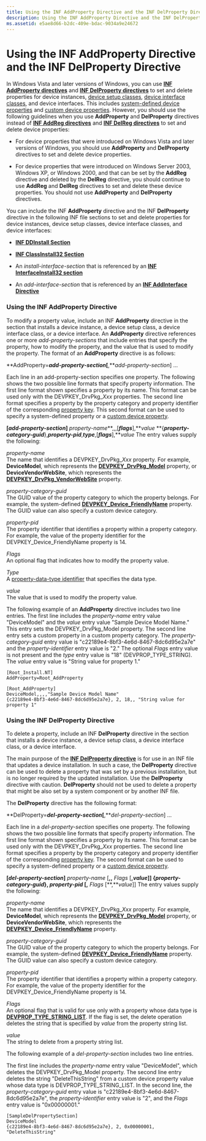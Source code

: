 ```yaml
---
title: Using the INF AddProperty Directive and the INF DelProperty Directive
description: Using the INF AddProperty Directive and the INF DelProperty Directive
ms.assetid: e5ae8d66-b2dc-409e-bdac-9034a9e24672
---
```


# Using the INF AddProperty Directive and the INF DelProperty Directive


In Windows Vista and later versions of Windows, you can use [**INF AddProperty directives**](inf-addproperty-directive.md) and [**INF DelProperty directives**](inf-delproperty-directive.md) to set and delete properties for device instances, [device setup classes](device-setup-classes.md), [device interface classes](device-interface-classes.md), and device interfaces. This includes [system-defined device properties](system-defined-device-properties2.md) and [custom device properties](creating-custom-device-properties.md). However, you should use the following guidelines when you use **AddProperty** and **DelProperty** directives instead of [**INF AddReg directives**](inf-addreg-directive.md) and [**INF DelReg directives**](inf-delreg-directive.md) to set and delete device properties:

-   For device properties that were introduced on Windows Vista and later versions of Windows, you should use **AddProperty** and **DelProperty** directives to set and delete device properties.

-   For device properties that were introduced on Windows Server 2003, Windows XP, or Windows 2000, and that can be set by the **AddReg** directive and deleted by the **DelReg** directive, you should continue to use **AddReg** and **DelReg** directives to set and delete these device properties. You should not use **AddProperty** and **DelProperty** directives.

You can include the INF **AddProperty** directive and the INF **DelProperty** directive in the following INF file sections to set and delete properties for device instances, device setup classes, device interface classes, and device interfaces:

-   [**INF DDInstall Section**](inf-ddinstall-section.md)

-   [**INF ClassInstall32 Section**](inf-classinstall32-section.md)

-   An *install-interface-section* that is referenced by an [**INF InterfaceInstall32 section**](inf-interfaceinstall32-section.md)

-   An *add-interface-section* that is referenced by an [**INF AddInterface Directive**](inf-addinterface-directive.md)

### Using the INF AddProperty Directive

To modify a property value, include an INF **AddProperty** directive in the section that installs a device instance, a device setup class, a device interface class, or a device interface. An **AddProperty** directive references one or more *add-property-sections* that include entries that specify the property, how to modify the property, and the value that is used to modify the property. The format of an **AddProperty** directive is as follows:

**AddProperty=***add-property-section*\[**,***add-property-section*\] ...

Each line in an add-property-section specifies one property. The following shows the two possible line formats that specify property information. The first line format shown specifies a property by its name. This format can be used only with the DEVPKEY\_DrvPkg\_*Xxx* properties. The second line format specifies a property by the property category and property identifier of the corresponding [property key](property-keys.md). This second format can be used to specify a system-defined property or a [custom device property](creating-custom-device-properties.md).

**\[***add-property-section***\]**
*property-name***,,,\[***flags***\],***value*
**{***property-category-guid***},***property-pid***,***type***,\[***flags***\],***value*
The entry values supply the following:

<a href="" id="property-name"></a>*property-name*  
The name that identifies a DEVPKEY\_DrvPkg\_*Xxx* property. For example, **DeviceModel**, which represents the [**DEVPKEY\_DrvPkg\_Model**](https://msdn.microsoft.com/library/windows/hardware/ff543523) property, or **DeviceVendorWebSite**, which represents the [**DEVPKEY\_DrvPkg\_VendorWebSite**](https://msdn.microsoft.com/library/windows/hardware/ff543527) property.

<a href="" id="property-category-guid"></a>*property-category-guid*  
The GUID value of the property category to which the property belongs. For example, the system-defined [**DEVPKEY\_Device\_FriendlyName**](https://msdn.microsoft.com/library/windows/hardware/ff542502) property. The GUID value can also specify a custom device category.

<a href="" id="property-pid"></a>*property-pid*  
The property identifier that identifies a property within a property category. For example, the value of the property identifier for the DEVPKEY\_Device\_FriendlyName property is 14.

<a href="" id="flags"></a>*Flags*  
An optional flag that indicates how to modify the property value.

<a href="" id="type"></a>*Type*  
A [property-data-type identifier](property-data-type-identifiers.md) that specifies the data type.

<a href="" id="value"></a>*value*  
The value that is used to modify the property value.

The following example of an **AddProperty** directive includes two line entries. The first line includes the *property-name* entry value "DeviceModel" and the *value* entry value "Sample Device Model Name." This entry sets the DEVPKEY\_DrvPkg\_Model property. The second line entry sets a custom property in a custom property category. The *property-category-guid* entry value is "c22189e4-8bf3-4e6d-8467-8dc6d95e2a7e" and the *property-identifier* entry value is "2." The optional *Flags* entry value is not present and the *type* entry value is "18" (DEVPROP\_TYPE\_STRING). The *value* entry value is "String value for property 1."

```
[Root_Install.NT]
AddProperty=Root_AddProperty

[Root_AddProperty]
DeviceModel,,,,"Sample Device Model Name"
{c22189e4-8bf3-4e6d-8467-8dc6d95e2a7e}, 2, 18,, "String value for property 1"
```

### Using the INF DelProperty Directive

To delete a property, include an INF **DelProperty** directive in the section that installs a device instance, a device setup class, a device interface class, or a device interface.

The main purpose of the [**INF DelProperty directive**](inf-delproperty-directive.md) is for use in an INF file that updates a device installation. In such a case, the **DelProperty** directive can be used to delete a property that was set by a previous installation, but is no longer required by the updated installation. Use the **DelProperty** directive with caution. **DelProperty** should not be used to delete a property that might be also set by a system component or by another INF file.

The **DelProperty** directive has the following format:

**DelProperty=***del-property-section*\[**,***del-property-section*\] ...

Each line in a *del-property-section* specifies one property. The following shows the two possible line formats that specify property information. The first line format shown specifies a property by its name. This format can be used only with the DEVPKEY\_DrvPkg\_*Xxx* properties. The second line format specifies a property by the property category and property identifier of the corresponding [property key](property-keys.md). The second format can be used to specify a system-defined property or a [custom device property](creating-custom-device-properties.md).

**\[***del-property-section***\]**
*property-name* \[**,,** *Flags* \[**,***value*\]\]
**{***property-category-guid***},** *property-pid* \[**,** *Flags* \[**,***value*\]\]
The entry values supply the following:

<a href="" id="property-name"></a>*property-name*  
The name that identifies a DEVPKEY\_DrvPkg\_*Xxx* property. For example, **DeviceModel**, which represents the [**DEVPKEY\_DrvPkg\_Model**](https://msdn.microsoft.com/library/windows/hardware/ff543523) property, or **DeviceVendorWebSite**, which represents the [**DEVPKEY\_Device\_FriendlyName**](https://msdn.microsoft.com/library/windows/hardware/ff542502) property.

<a href="" id="property-category-guid"></a>*property-category-guid*  
The GUID value of the property category to which the property belongs. For example, the system-defined [**DEVPKEY\_Device\_FriendlyName**](https://msdn.microsoft.com/library/windows/hardware/ff542502) property. The GUID value can also specify a custom device category.

<a href="" id="property-pid"></a>*property-pid*  
The property identifier that identifies a property within a property category. For example, the value of the property identifier for the DEVPKEY\_Device\_FriendlyName property is 14.

<a href="" id="flags"></a>*Flags*  
An optional flag that is valid for use only with a property whose data type is [**DEVPROP\_TYPE\_STRING\_LIST**](https://msdn.microsoft.com/library/windows/hardware/ff543614). If the flag is set, the delete operation deletes the string that is specified by *value* from the property string list.

<a href="" id="value"></a>*value*  
The string to delete from a property string list.

The following example of a *del-property-section* includes two line entries.

The first line includes the *property-name* entry value "DeviceModel", which deletes the DEVPKEY\_DrvPkg\_Model property. The second line entry deletes the string "DeleteThisString" from a custom device property value whose data type is DEVPROP\_TYPE\_STRING\_LIST. In the second line, the *property-category-guid* entry value is "c22189e4-8bf3-4e6d-8467-8dc6d95e2a7e", the *property-identifier* entry value is "2", and the *Flags* entry value is "0x00000001."

```
[SampleDelPropertySection]
DeviceModel
{c22189e4-8bf3-4e6d-8467-8dc6d95e2a7e}, 2, 0x00000001, "DeleteThisString"
```

 

 





